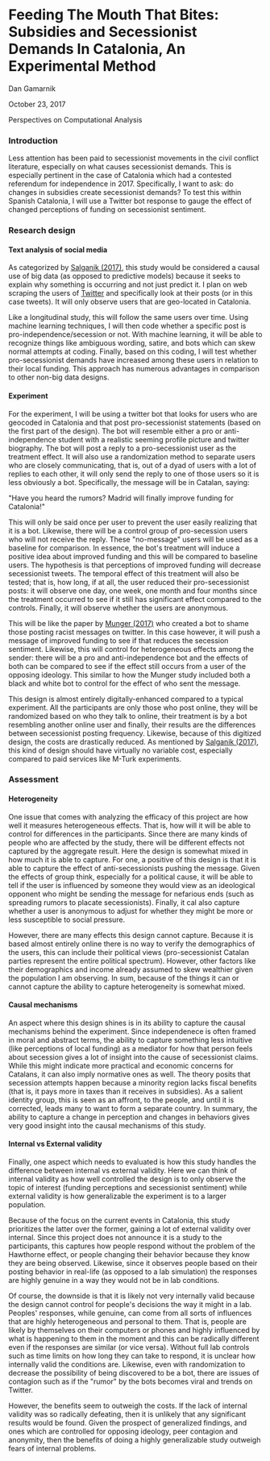Feeding The Mouth That Bites: Subsidies and Secessionist Demands In Catalonia, An Experimental Method
=====================================================================================================

Dan Gamarnik

October 23, 2017

Perspectives on Computational Analysis

### Introduction

Less attention has been paid to secessionist movements in the civil
conflict literature, especially on what causes secessionist demands.
This is especially pertinent in the case of Catalonia which had a
contested referendum for independence in 2017. Specifically, I want to
ask: do changes in subsidies create secessionist demands? To test this
within Spanish Catalonia, I will use a Twitter bot response to gauge the
effect of changed perceptions of funding on secessionist sentiment.

### Research design

#### Text analysis of social media

As categorized by [Salganik
(2017)](http://www.bitbybitbook.com/en/observing-behavior/designs/forecasting/),
this study would be considered a causal use of big data (as opposed to
predictive models) because it seeks to explain why something is
occurring and not just predict it. I plan on web scraping the users of
[Twitter](https://twitter.com/) and specifically look at their posts (or
in this case tweets). It will only observe users that are geo-located in
Catalonia.

Like a longitudinal study, this will follow the same users over time.
Using machine learning techniques, I will then code whether a specific
post is pro-independence/secession or not. With machine learning, it
will be able to recognize things like ambiguous wording, satire, and
bots which can skew normal attempts at coding. Finally, based on this
coding, I will test whether pro-secessionist demands have increased
among these users in relation to their local funding. This approach has
numerous advantages in comparison to other non-big data designs.

#### Experiment

For the experiment, I will be using a twitter bot that looks for users
who are geocoded in Catalonia and that post pro-secessionist statements
(based on the first part of the design). The bot will resemble either a
pro or anti-independence student with a realistic seeming profile
picture and twitter biography. The bot will post a reply to a
pro-secessionist user as the treatment effect. It will also use a
randomization method to separate users who are closely communicating,
that is, out of a dyad of users with a lot of replies to each other, it
will only send the reply to one of those users so it is less obviously a
bot. Specifically, the message will be in Catalan, saying:

"Have you heard the rumors? Madrid will finally improve funding for
Catalonia!"

This will only be said once per user to prevent the user easily
realizing that it is a bot. Likewise, there will be a control group of
pro-secession users who will not receive the reply. These "no-message"
users will be used as a baseline for comparison. In essence, the bot's
treatment will induce a positive idea about improved funding and this
will be compared to baseline users. The hypothesis is that perceptions
of improved funding will decrease secessionist tweets. The temporal
effect of this treatment will also be tested; that is, how long, if at
all, the user reduced their pro-secessionist posts: it will observe one
day, one week, one month and four months since the treatment occurred to
see if it still has significant effect compared to the controls.
Finally, it will observe whether the users are anonymous.

This will be like the paper by [Munger
(2017)](https://link-springer-com.proxy.uchicago.edu/article/10.1007%2Fs11109-016-9373-5)
who created a bot to shame those posting racist messages on twitter. In
this case however, it will push a message of improved funding to see if
that reduces the secession sentiment. Likewise, this will control for
heterogeneous effects among the sender: there will be a pro and
anti-independence bot and the effects of both can be compared to see if
the effect still occurs from a user of the opposing ideology. This
similar to how the Munger study included both a black and white bot to
control for the effect of who sent the message.

This design is almost entirely digitally-enhanced compared to a typical
experiment. All the participants are only those who post online, they
will be randomized based on who they talk to online, their treatment is
by a bot resembling another online user and finally, their results are
the differences between secessionist posting frequency. Likewise,
because of this digitized design, the costs are drastically reduced. As
mentioned by [Salganik
(2017)](http://www.bitbybitbook.com/en/running-experiments/exp-advice/zero-variable-cost/),
this kind of design should have virtually no variable cost, especially
compared to paid services like M-Turk experiments.

### Assessment

#### Heterogeneity

One issue that comes with analyzing the efficacy of this project are how
well it measures heterogeneous effects. That is, how will it will be
able to control for differences in the participants. Since there are
many kinds of people who are affected by the study, there will be
different effects not captured by the aggregate result. Here the design
is somewhat mixed in how much it is able to capture. For one, a positive
of this design is that it is able to capture the effect of
anti-secessionists pushing the message. Given the effects of group
think, especially for a political cause, it will be able to tell if the
user is influenced by someone they would view as an ideological opponent
who might be sending the message for nefarious ends (such as spreading
rumors to placate secessionists). Finally, it cal also capture whether a
user is anonymous to adjust for whether they might be more or less
susceptible to social pressure.

However, there are many effects this design cannot capture. Because it
is based almost entirely online there is no way to verify the
demographics of the users, this can include their political views
(pro-secessionist Catalan parties represent the entire political
spectrum). However, other factors like their demographics and income
already assumed to skew wealthier given the population I am observing.
In sum, because of the things it can or cannot capture the ability to
capture heterogeneity is somewhat mixed.

#### Causal mechanisms

An aspect where this design shines is in its ability to capture the
causal mechanisms behind the experiment. Since independenece is often
framed in moral and abstract terms, the ability to capture something
less intuitive (like perceptions of local funding) as a mediator for how
that person feels about secession gives a lot of insight into the cause
of secessionist claims. While this might indicate more practical and
economic concerns for Catalans, it can also imply normative ones as
well. The theory posits that secession attempts happen because a
minority region lacks fiscal benefits (that is, it pays more in taxes
than it receives in subsidies). As a salient identity group, this is
seen as an affront, to the people, and until it is corrected, leads many
to want to form a separate country. In summary, the ability to capture a
change in perception and changes in behaviors gives very good insight
into the causal mechanisms of this study.

#### Internal vs External validity

Finally, one aspect which needs to evaluated is how this study handles
the difference between internal vs external validity. Here we can think
of internal validity as how well controlled the design is to only
observe the topic of interest (funding perceptions and secessionist
sentiment) while external validity is how generalizable the experiment
is to a larger population.

Because of the focus on the current events in Catalonia, this study
prioritizes the latter over the former, gaining a lot of external
validity over internal. Since this project does not announce it is a
study to the participants, this captures how people respond without the
problem of the Hawthorne effect, or people changing their behavior
because they know they are being observed. Likewise, since it observes
people based on their posting behavior in real-life (as opposed to a lab
simulation) the responses are highly genuine in a way they would not be
in lab conditions.

Of course, the downside is that it is likely not very internally valid
because the design cannot control for people's decisions the way it
might in a lab. Peoples' responses, while genuine, can come from all
sorts of influences that are highly heterogeneous and personal to them.
That is, people are likely by themselves on their computers or phones
and highly influenced by what is happening to them in the moment and
this can be radically different even if the responses are similar (or
vice versa). Without full lab controls such as time limits on how long
they can take to respond, it is unclear how internally valid the
conditions are. Likewise, even with randomization to decrease the
possibility of being discovered to be a bot, there are issues of
contagion such as if the "rumor" by the bots becomes viral and trends on
Twitter.

However, the benefits seem to outweigh the costs. If the lack of
internal validity was so radically defeating, then it is unlikely that
any significant results would be found. Given the prospect of
generalized findings, and ones which are controlled for opposing
ideology, peer contagion and anonymity, then the benefits of doing a
highly generalizable study outweigh fears of internal problems.
